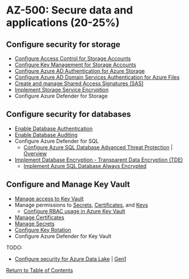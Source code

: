 # AZ-500: Secure data and applications (20-25%)

## Configure security for storage

* [Configure Access Control for Storage Accounts](https://docs.microsoft.com/en-us/azure/storage/blobs/security-recommendations)
* [Configure Key Management for Storage Accounts](https://docs.microsoft.com/en-us/azure/storage/common/storage-account-keys-manage)
* [Configure Azure AD Authentication for Azure Storage](https://docs.microsoft.com/en-us/azure/storage/common/storage-auth-aad)
* [Configure Azure AD Domain Services Authentication for Azure Files](https://docs.microsoft.com/en-us/azure/storage/files/storage-files-active-directory-enable)
* [Create and manage Shared Access Signatures (SAS)](https://docs.microsoft.com/en-us/azure/storage/common/storage-sas-overview)
* [Implement Storage Service Encryption](https://docs.microsoft.com/en-us/azure/storage/common/storage-service-encryption)
* Configure Azure Defender for Storage

## Configure security for databases
* [Enable Database Authentication](https://docs.microsoft.com/en-us/azure/sql-database/sql-database-aad-authentication)
* [Enable Database Auditing](https://docs.microsoft.com/en-us/azure/sql-database/sql-database-auditing)
* Configure Azure Defender for SQL
   * [Configure Azure SQL Database Advanced Threat Protection](https://docs.microsoft.com/en-us/azure/sql-database/sql-database-threat-detection) | [Overview](https://docs.microsoft.com/en-us/azure/sql-database/sql-database-threat-detection-overview)
* [Implement Database Encryption - Transparent Data Encryption (TDE)](https://docs.microsoft.com/en-us/sql/relational-databases/security/encryption/transparent-data-encryption)
   * [Implement Azure SQL Database Always Encrypted](https://docs.microsoft.com/en-us/azure/sql-database/sql-database-always-encrypted)

## Configure and Manage Key Vault

* [Manage access to Key Vault](https://docs.microsoft.com/en-us/azure/key-vault/key-vault-secure-your-key-vault) 
* Manage permissions to [Secrets](https://docs.microsoft.com/en-us/azure/key-vault/about-keys-secrets-and-certificates#key-vault-secrets), [Certificates](https://docs.microsoft.com/en-us/azure/key-vault/about-keys-secrets-and-certificates#key-vault-certificates), and [Keys](https://docs.microsoft.com/en-us/azure/key-vault/about-keys-secrets-and-certificates#key-vault-keys)
   * [Configure RBAC usage in Azure Key Vault](https://docs.microsoft.com/en-us/azure/key-vault/overview-security)
* [Manage Certificates](https://docs.microsoft.com/en-us/azure/key-vault/certificate-scenarios)
* [Manage Secrets](https://docs.microsoft.com/en-us/azure/key-vault/about-keys-secrets-and-certificates#key-vault-certificates)
* [Configure Key Rotation](https://docs.microsoft.com/en-us/azure/key-vault/key-vault-key-rotation-log-monitoring#key-rotation-using-azure-automation)
* Configure Azure Defender for Key Vault


TODO:
* [Configure security for Azure Data Lake](https://docs.microsoft.com/en-us/azure/storage/blobs/data-lake-storage-access-control) | [Gen1](https://docs.microsoft.com/en-us/azure/data-lake-store/data-lake-store-security-overview)



[Return to Table of Contents](../README.md)

